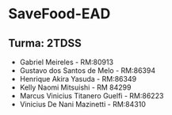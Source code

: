 # SaveFood-EAD

## Turma: 2TDSS

- Gabriel Meireles            	   - RM:80913
- Gustavo dos Santos de Melo       - RM:86394
- Henrique Akira Yasuda            - RM:86349
- Kelly Naomi Mitsuishi            - RM 84299
- Marcus Vinicius Titanero Guelfi  - RM:86223
- Vinicius De Nani Mazinetti       - RM:84310
